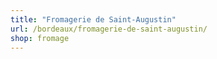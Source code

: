 ```yaml
---
title: "Fromagerie de Saint-Augustin"
url: /bordeaux/fromagerie-de-saint-augustin/
shop: fromage
---
```

